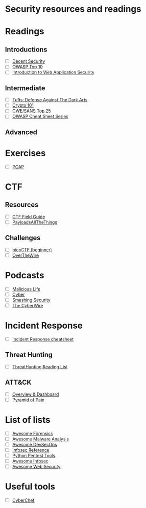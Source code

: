 # Security resources and readings

# Readings

## Introductions
- [ ] [Decent Security](https://decentsecurity.com/)
- [ ] [OWASP Top 10](https://github.com/OWASP/Top10/blob/master/2017/OWASP%20Top%2010-2017%20(en).pdf)
- [ ] [Introduction to Web Application Security](https://www.slideshare.net/nragupathy/introduction-to-web-application-security-blackhoodie-us-2018)

## Intermediate

- [ ] [Tufts: Defense Against The Dark Arts](https://tuftsdev.github.io/DefenseAgainstTheDarkArts/)
- [ ] [Crypto 101](https://www.crypto101.io/Crypto101.pdf)
- [ ] [CWE/SANS Top 25](http://cwe.mitre.org/top25/)
- [ ] [OWASP Cheat Sheet Series](https://github.com/OWASP/CheatSheetSeries/tree/master/cheatsheets)

## Advanced

# Exercises

- [ ] [PCAP](https://www.malware-traffic-analysis.net/training-exercises.html)

# CTF

## Resources
- [ ] [CTF Field Guide](https://trailofbits.github.io/ctf/)
- [ ] [PayloadsAllTheThings](https://github.com/swisskyrepo/PayloadsAllTheThings)

## Challenges

- [ ] [picoCTF (beginner)](https://picoctf.com/)
- [ ] [OverTheWire](https://overthewire.org/wargames/)

# Podcasts

- [ ] [Malicious Life](https://malicious.life)
- [ ] [Cyber](https://motherboard.vice.com/en_us/topic/cyber)
- [ ] [Smashing Security](https://www.smashingsecurity.com)
- [ ] [The CyberWire](https://thecyberwire.com)

# Incident Response

- [ ] [Incident Response cheatsheet](https://github.com/certsocietegenerale/IRM/tree/master/EN)

## Threat Hunting

- [ ] [ThreatHunting Reading List](https://www.threathunting.net/reading-list)

## ATT&CK

- [ ] [Overview & Dashboard](https://attack.mitre.org/)
- [ ] [Pyramid of Pain](http://detect-respond.blogspot.com/2013/03/the-pyramid-of-pain.html)

# List of lists

- [ ] [Awesome Forensics](https://github.com/cugu/awesome-forensics)
- [ ] [Awesome Malware Analysis](https://github.com/rshipp/awesome-malware-analysis)
- [ ] [Awesome DevSecOps](https://github.com/devsecops/awesome-devsecops)
- [ ] [Infosec Reference](https://github.com/rmusser01/Infosec_Reference)
- [ ] [Python Pentest Tools](https://github.com/dloss/python-pentest-tools)
- [ ] [Awesome Infosec](https://github.com/onlurking/awesome-infosec)
- [ ] [Awesome Web Security](https://github.com/qazbnm456/awesome-web-security)

# Useful tools

- [ ] [CyberChef](https://gchq.github.io/CyberChef/)
